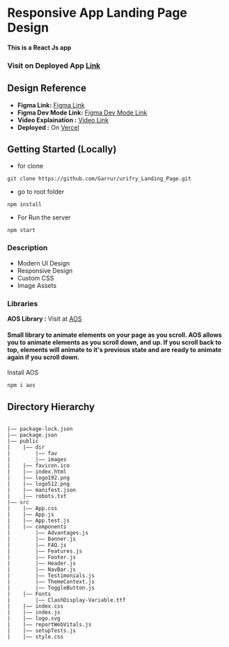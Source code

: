 

# Responsive App Landing Page Design

#### This is a React Js app

### Visit on Deployed App [Link](https://urifry-landing-page.vercel.app/)
## Design Reference
- **Figma Link:** [Figma Link](https://www.figma.com/community/file/1145991068621514311)
- **Figma Dev Mode Link:** [Figma Dev Mode Link](https://www.figma.com/design/dvc71PcUEYRKrtnZOapRtI/App-Landing-Page-Finance-Bank-Money-(Community)?m=dev&node-id=0-1&t=uyErxTIHgm8nS2dC-1)
- **Video Explaination :** [Video Link](https://www.loom.com/share/1735f90b5e464089935cd1dff4fca2b8?sid=ca423c04-d553-4631-97d7-fb84aa1766b6)
- **Deployed :** On [Vercel](https://urifry-landing-page.vercel.app/)
## Getting Started (Locally)
- for clone
```
git clone https://github.com/Garrur/urifry_Landing_Page.git
```
- go to root folder
```
npm install
```
- For Run the server
```
npm start
```
### Description 
- Modern UI Design
- Responsive Design
- Custom CSS
 - Image Assets

### Libraries

 **AOS Library :** Visit at  [AOS](https://www.npmjs.com/package/aos)  
#### Small library to animate elements on your page as you scroll. AOS allows you to animate elements as you scroll down, and up. If you scroll back to top, elements will animate to it's previous state and are ready to animate again if you scroll down.

Install AOS 
```
npm i aos
```



## Directory Hierarchy
```

|—— package-lock.json
|—— package.json
|—— public
|    |—— dir
|        |—— fav
|        |—— images
|    |—— favicon.ico
|    |—— index.html
|    |—— logo192.png
|    |—— logo512.png
|    |—— manifest.json
|    |—— robots.txt
|—— src
|    |—— App.css
|    |—— App.js
|    |—— App.test.js
|    |—— components
|        |—— Advantages.js
|        |—— Banner.js
|        |—— FAQ.js
|        |—— Features.js
|        |—— Footer.js
|        |—— Header.js
|        |—— NavBar.js
|        |—— Testimonials.js
|        |—— ThemeContext.js
|        |—— ToggleButton.js
|    |—— Fonts
|        |—— ClashDisplay-Variable.ttf
|    |—— index.css
|    |—— index.js
|    |—— logo.svg
|    |—— reportWebVitals.js
|    |—— setupTests.js
|    |—— style.css
```


